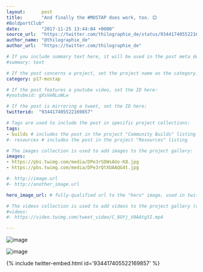 ```yaml
---
layout:      post
title:       "And finally the #MOSTAP does work, too. 😊
#BoldportClub"
date:        "2017-11-25 13:44:04 +0000"
source_url:  "https://twitter.com/thilographie_de/status/934417405522169857"
author_name: "@thilographie_de"
author_url:  "https://twitter.com/thilographie_de"

# If you include summary text here, it will be used in the post meta description instead of an excerpt from the post body
#summary: text

# If the post concerns a project, set the project name as the category:
category: p17-mostap

# If the post features a youtube video, set the ID here:
#youtubeid: gXsVeNLuWLw

# If the post is mirroring a tweet, set the ID here:
twitterid:  "934417405522169857"

# Tags are used to include the post in specific project collections:
tags:
- builds # includes the post in the project "Community Builds" listing
#- resources # includes the post in the project "Resources" listing

# The images collection is used to add images to the project gallery:
images:
- https://pbs.twimg.com/media/DPe3rSDWsAUo-K8.jpg
- https://pbs.twimg.com/media/DPe3rQtXUAAQG4t.jpg

#- http://image.url
#- http://another_image.url

hero_image_url: # fully-qualified url to the "hero" image, used in twitter cards for example

# The videos collection is used to add videos to the project gallery (currently only mp4):
#videos:
#- https://video.twimg.com/tweet_video/C_8OYj_V0AAtg5I.mp4

---
```


![image](https://pbs.twimg.com/media/DPe3rSDWsAUo-K8.jpg)

![image](https://pbs.twimg.com/media/DPe3rQtXUAAQG4t.jpg)

{% include twitter-embed.html id='934417405522169857' %}


